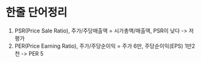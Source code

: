 # 한줄 단어정리

1. PSR(Price Sale Ratio), 주가/주당매출액 = 시가총액/매출액, PSR이 낮다 -> 저평가
2. PER(Price Earning Ratio), 주가/주당순이익 = 주가 6만, 주당순이익(EPS) 1만2천 -> PER 5